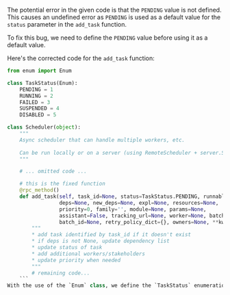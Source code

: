 The potential error in the given code is that the `PENDING` value is not defined. This causes an undefined error as `PENDING` is used as a default value for the `status` parameter in the `add_task` function.

To fix this bug, we need to define the `PENDING` value before using it as a default value.

Here's the corrected code for the `add_task` function:

```python
from enum import Enum

class TaskStatus(Enum):
    PENDING = 1
    RUNNING = 2
    FAILED = 3
    SUSPENDED = 4
    DISABLED = 5

class Scheduler(object):
    """
    Async scheduler that can handle multiple workers, etc.
    
    Can be run locally or on a server (using RemoteScheduler + server.Server).
    """

    # ... omitted code ...

    # this is the fixed function
    @rpc_method()
    def add_task(self, task_id=None, status=TaskStatus.PENDING, runnable=True,
                 deps=None, new_deps=None, expl=None, resources=None,
                 priority=0, family='', module=None, params=None,
                 assistant=False, tracking_url=None, worker=None, batchable=None,
                 batch_id=None, retry_policy_dict={}, owners=None, **kwargs):
        """
        * add task identified by task_id if it doesn't exist
        * if deps is not None, update dependency list
        * update status of task
        * add additional workers/stakeholders
        * update priority when needed
        """
        # remaining code...
    ```
With the use of the `Enum` class, we define the `TaskStatus` enumeration to include status values such as `PENDING`, `RUNNING`, `FAILED`, `SUSPENDED`, and `DISABLED`. This allows us to use `TaskStatus.PENDING` as the default value for the `status` parameter in the `add_task` function.
